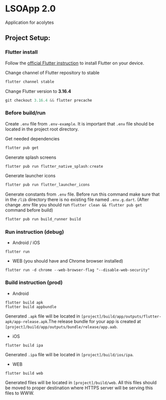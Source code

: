 # LSOApp 2.0

Application for acolytes

## Project Setup:
### Flutter install

Follow the [official Flutter instruction](https://docs.flutter.dev/get-started/install) to install Flutter on your device.

Change channel of Flutter repository to stable
```powershell
flutter channel stable
```

Change Flutter version to **3.16.4**
```powershell
git checkout 3.16.4 && flutter precache
```

### Before build/run

Create `.env` file from `.env-example`. It is important that `.env` file should be located in the project root directory.

Get needed dependencies
```powershell
flutter pub get
```

Generate splash screens
```powershell
flutter pub run flutter_native_splash:create
```

Generate launcher icons
```powershell
flutter pub run flutter_launcher_icons
```

Generate constants from `.env` file. Before run this command make sure that in the `/lib` directory there is no existing file named `.env.g.dart`.
(After change .env file you should run `flutter clean && flutter pub get` command before build)
```powershell
flutter pub run build_runner build
```

### Run instruction (debug)

* Android / iOS
```
flutter run
```

* WEB (you should have and Chrome browser installed)
```
flutter run -d chrome --web-browser-flag "--disable-web-security"
```

### Build instruction (prod)
* Android
```
flutter build apk
flutter build appbundle
```
Generated `.apk` file will be located in `[project]/build/app/outputs/flutter-apk/app-release.apk`.The release bundle for your app is created at `[project]/build/app/outputs/bundle/release/app.aab`.

* iOS
```
flutter build ipa
```
Generated `.ipa` file will be located in `[project]/build/ios/ipa`.

* WEB
```
flutter build web
```
Generated files will be located in `[project]/build/web`. All this files should be moved to proper destination where HTTPS server will be serving this files to WWW.
